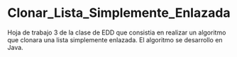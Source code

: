 # Clonar_Lista_Simplemente_Enlazada
Hoja de trabajo 3 de la clase de EDD que consistia en realizar un algoritmo que clonara una lista simplemente enlazada. El algoritmo se desarrollo en Java.
